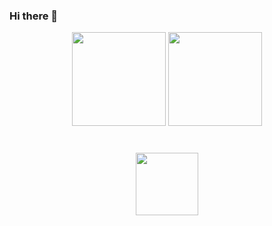 ### Hi there 👋

<p align='center'>
   <a href="https://github-readme-stats.vercel.app/api?username=AlexeyBuryanov&show_icons=true&count_private=true"><img
           height=150
           src="https://github-readme-stats.vercel.app/api?username=AlexeyBuryanov&show_icons=true&count_private=true"/></a>
   <a href="https://github.com/AlexeyBuryanov/github-readme-stats"><img height=150
                                                                  src="https://github-readme-stats.vercel.app/api/top-langs/?username=AlexeyBuryanov&layout=compact"/></a>
</p>

<div align="center" style="margin: 40px 0">
   <a href="https://github.com/AlexeyBuryanov/github-profile-views-counter">
       <img width="100px" src="https://komarev.com/ghpvc/?username=AlexeyBuryanov&style=plastic">
   </a>
</div>

<!--
**AlexeyBuryanov/AlexeyBuryanov** is a ✨ _special_ ✨ repository because its `README.md` (this file) appears on your GitHub profile.

Here are some ideas to get you started:

- 🔭 I’m currently working on ...
- 🌱 I’m currently learning ...
- 👯 I’m looking to collaborate on ...
- 🤔 I’m looking for help with ...
- 💬 Ask me about ...
- 📫 How to reach me: ...
- 😄 Pronouns: ...
- ⚡ Fun fact: ...
-->
